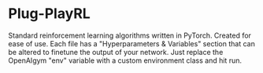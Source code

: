 # Plug-PlayRL
Standard reinforcement learning algorithms written in PyTorch. Created for ease of use.
Each file has a "Hyperparameters & Variables" section that can be altered to finetune the output of your network. Just replace the OpenAIgym "env" variable with a custom environment class and hit run.
